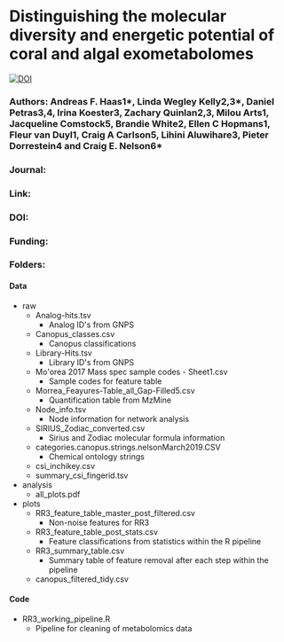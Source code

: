 # Distinguishing the molecular diversity and energetic potential of coral and algal exometabolomes
[![DOI](https://zenodo.org/badge/226176710.svg)](https://zenodo.org/badge/latestdoi/226176710)

### Authors: Andreas F. Haas1*, Linda Wegley Kelly2,3*, Daniel Petras3,4, Irina Koester3, Zachary Quinlan2,3, Milou Arts1, Jacqueline Comstock5, Brandie White2, Ellen C Hopmans1, Fleur van Duyl1, Craig A Carlson5, Lihini Aluwihare3, Pieter Dorrestein4 and Craig E. Nelson6*

### Journal: 
### Link: 
### DOI: 

### Funding:


### Folders:
#### Data
- raw
   - Analog-hits.tsv
      - Analog ID's from GNPS
   - Canopus_classes.csv
      - Canopus classifications
   - Library-Hits.tsv
      - Library ID's from GNPS
   - Mo'orea 2017 Mass spec sample codes - Sheet1.csv
      - Sample codes for feature table
   - Morrea_Feayures-Table_all_Gap-Filled5.csv
      - Quantification table from MzMine
   - Node_info.tsv
      - Node information for network analysis
   - SIRIUS_Zodiac_converted.csv
      - Sirius and Zodiac molecular formula information
   - categories.canopus.strings.nelsonMarch2019.CSV
      - Chemical ontology strings 
   - csi_inchikey.csv
   - summary_csi_fingerid.tsv
- analysis
   - all_plots.pdf
- plots
   - RR3_feature_table_master_post_filtered.csv
      - Non-noise features for RR3
   - RR3_feature_table_post_stats.csv 
      - Feature classifications from statistics within the R pipeline
   - RR3_summary_table.csv
      - Summary table of feature removal after each step within the pipeline
   - canopus_filtered_tidy.csv
   
#### Code
- RR3_working_pipeline.R
   - Pipeline for cleaning of metabolomics data


